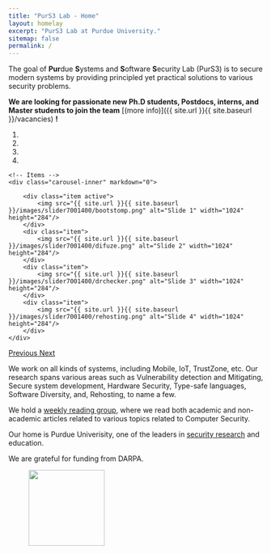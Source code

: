 ```yaml
---
title: "PurS3 Lab - Home"
layout: homelay
excerpt: "PurS3 Lab at Purdue University."
sitemap: false
permalink: /
---
```


The goal of **Pur**due **S**ystems and **S**oftware **S**ecurity Lab (PurS3) is to secure modern systems by providing principled yet practical solutions to various security problems.

 **We are  looking for passionate new Ph.D students, Postdocs, interns, and Master students to join the team** [(more info)]({{ site.url }}{{ site.baseurl }}/vacancies) **!**
 
<div markdown="0" id="carousel" class="carousel slide" data-ride="carousel" data-interval="5000" data-pause="hover" >
    <!-- Menu -->
    <ol class="carousel-indicators">
        <li data-target="#carousel" data-slide-to="0" class="active"></li>
        <li data-target="#carousel" data-slide-to="1"></li>
        <li data-target="#carousel" data-slide-to="2"></li>
        <li data-target="#carousel" data-slide-to="3"></li>
    </ol>

    <!-- Items -->
    <div class="carousel-inner" markdown="0">

        <div class="item active">
            <img src="{{ site.url }}{{ site.baseurl }}/images/slider7001400/bootstomp.png" alt="Slide 1" width="1024" height="284"/>
        </div>
        <div class="item">
            <img src="{{ site.url }}{{ site.baseurl }}/images/slider7001400/difuze.png" alt="Slide 2" width="1024" height="284"/>
        </div>
        <div class="item">
            <img src="{{ site.url }}{{ site.baseurl }}/images/slider7001400/drchecker.png" alt="Slide 3" width="1024" height="284"/>
        </div>
        <div class="item">
            <img src="{{ site.url }}{{ site.baseurl }}/images/slider7001400/rehosting.png" alt="Slide 4" width="1024" height="284"/>
        </div>
    </div>
  <a class="left carousel-control" href="#carousel" role="button" data-slide="prev">
    <span class="glyphicon glyphicon-chevron-left" aria-hidden="true"></span>
    <span class="sr-only">Previous</span>
  </a>
  <a class="right carousel-control" href="#carousel" role="button" data-slide="next">
    <span class="glyphicon glyphicon-chevron-right" aria-hidden="true"></span>
    <span class="sr-only">Next</span>
  </a>
</div>

We work on all kinds of systems, including Mobile, IoT,  TrustZone, etc.
Our research spans various areas such as Vulnerability detection and Mitigating, Secure system development, Hardware Security, Type-safe languages, Software Diversity, and, Rehosting, to name a few.

We hold a [weekly reading group](https://purs3lab.github.io/reading-group/), where we read both academic and non-academic articles related to various topics related to Computer Security.

Our home is Purdue Univerisity, one of the leaders in [security research](http://csrankings.org/#/index?sec) and education.

We are grateful for funding from DARPA.

<figure class="fourth">
  <img src="{{ site.url }}{{ site.baseurl }}/images/logopic/darpa.jpeg" style="width: 150px">
</figure>
